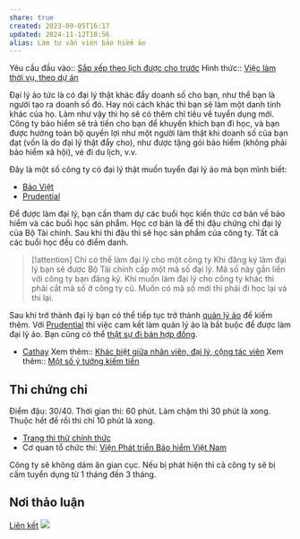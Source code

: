 ```yaml
---
share: true
created: 2023-09-05T16:17
updated: 2024-11-12T10:56
alias: Làm tư vấn viên bảo hiểm ảo
---
```

Yêu cầu đầu vào:: [Sắp xếp theo lịch được cho trước](../../../1%20Y%C3%AAu%20c%E1%BA%A7u%20%C4%91%E1%BA%A7u%20v%C3%A0o/Theo%20th%E1%BB%9Di%20gian/S%E1%BA%AFp%20x%E1%BA%BFp%20theo%20l%E1%BB%8Bch%20%C4%91%C6%B0%E1%BB%A3c%20cho%20tr%C6%B0%E1%BB%9Bc.md)
Hình thức:: [Việc làm thời vụ, theo dự án](../../../2%20H%C3%ACnh%20th%E1%BB%A9c/Vi%E1%BB%87c%20l%C3%A0m%20th%E1%BB%9Di%20v%E1%BB%A5,%20theo%20d%E1%BB%B1%20%C3%A1n.md)

Đại lý ảo tức là có đại lý thật khác đẩy doanh số cho bạn, như thể bạn là người tạo ra doanh số đó. Hay nói cách khác thì bạn sẽ làm một danh tính khác của họ. Làm như vậy thì họ sẽ có thêm chỉ tiêu về tuyển dụng mới. Công ty bảo hiểm sẽ trả tiền cho bạn để khuyến khích bạn đi học, và bạn được hưởng toàn bộ quyền lợi như một người làm thật khi doanh số của bạn đạt (vốn là do đại lý thật đẩy cho), như được tặng gói bảo hiểm (không phải bảo hiểm xã hội), vé đi du lịch, v.v.

Đây là một số công ty có đại lý thật muốn tuyển đại lý ảo mà bọn mình biết:
- [Bảo Việt](../../../../../%F0%9F%93%90%20D%E1%BB%B1%20%C3%A1n/Ch%E1%BA%A1y%20ch%E1%BB%89%20ti%C3%AAu/B%E1%BA%A3o%20hi%E1%BB%83m/T%C3%A0i%20li%E1%BB%87u/Tuy%E1%BB%83n%20d%E1%BB%A5ng/Tuy%E1%BB%83n%20%E1%BA%A3o/B%E1%BA%A3o%20Vi%E1%BB%87t.md)
- [Prudential](../../../../../%F0%9F%93%90%20D%E1%BB%B1%20%C3%A1n/Ch%E1%BA%A1y%20ch%E1%BB%89%20ti%C3%AAu/B%E1%BA%A3o%20hi%E1%BB%83m/T%C3%A0i%20li%E1%BB%87u/Tuy%E1%BB%83n%20d%E1%BB%A5ng/Tuy%E1%BB%83n%20%E1%BA%A3o/Prudential.md)


Để được làm đại lý, bạn cần tham dự các buổi học kiến thức cơ bản về bảo hiểm và các buổi học sản phẩm. Học cơ bản là để thi đậu chứng chỉ đại lý của Bộ Tài chính. Sau khi thi đậu thì sẽ học sản phẩm của công ty. Tất cả các buổi học đều có điểm danh.

> [!attention] Chỉ có thể làm đại lý cho một công ty
> Khi đăng ký làm đại lý bạn sẽ được Bộ Tài chính cấp một mã số đại lý. Mã số này gắn liền với công ty bạn đăng ký. Khi muốn làm đại lý cho công ty khác thì phải cắt mã số ở công ty cũ. Muốn có mã số mới thì phải đi học lại và thi lại.

Sau khi trở thành đại lý bạn có thể tiếp tục trở thành [quản lý ảo](../../../../../%F0%9F%93%90%20D%E1%BB%B1%20%C3%A1n/Ch%E1%BA%A1y%20ch%E1%BB%89%20ti%C3%AAu/B%E1%BA%A3o%20hi%E1%BB%83m/T%C3%A0i%20li%E1%BB%87u/Tuy%E1%BB%83n%20d%E1%BB%A5ng/index.md) để kiếm thêm. Với [Prudential](../../../../../%F0%9F%93%90%20D%E1%BB%B1%20%C3%A1n/Ch%E1%BA%A1y%20ch%E1%BB%89%20ti%C3%AAu/B%E1%BA%A3o%20hi%E1%BB%83m/T%C3%A0i%20li%E1%BB%87u/Tuy%E1%BB%83n%20d%E1%BB%A5ng/Tuy%E1%BB%83n%20%E1%BA%A3o/Prudential.md) thì việc cam kết làm quản lý ảo là bắt buộc để được làm đại lý ảo. Bạn cũng có thể [thật sự đi bán hợp đồng](../../../../../%F0%9F%93%90%20D%E1%BB%B1%20%C3%A1n/Ch%E1%BA%A1y%20ch%E1%BB%89%20ti%C3%AAu/B%E1%BA%A3o%20hi%E1%BB%83m/T%C3%A0i%20li%E1%BB%87u/Ki%E1%BA%BFm%20kh%C3%A1ch/index.md).

- [Cathay](../../../../../%F0%9F%93%90%20D%E1%BB%B1%20%C3%A1n/Ch%E1%BA%A1y%20ch%E1%BB%89%20ti%C3%AAu/B%E1%BA%A3o%20hi%E1%BB%83m/T%C3%A0i%20li%E1%BB%87u/Tuy%E1%BB%83n%20d%E1%BB%A5ng/Tuy%E1%BB%83n%20%E1%BA%A3o/Cathay.md)
Xem thêm:: [Khác biệt giữa nhân viên, đại lý, cộng tác viên](../../../../../%E2%9A%A1Hi%E1%BB%83u%20bi%E1%BA%BFt%20s%C3%A2u/M%C3%B4%20h%C3%ACnh%20nh%C3%A2n%20s%E1%BB%B1/Kh%C3%A1c%20bi%E1%BB%87t%20gi%E1%BB%AFa%20nh%C3%A2n%20vi%C3%AAn,%20%C4%91%E1%BA%A1i%20l%C3%BD,%20c%E1%BB%99ng%20t%C3%A1c%20vi%C3%AAn.md)
Xem thêm:: [Một số ý tưởng kiếm tiền](../../index.md)

## Thi chứng chỉ
Điểm đậu: 30/40. Thời gian thi: 60 phút. Làm chậm thì 30 phút là xong. Thuộc hết đề rồi thì chỉ 10 phút là xong.

- [Trang thi thử chính thức](https://olt-exam.mof.gov.vn/Portal.IU.Exam/DoTest.aspx?key=ktfmo)
- Cơ quan tổ chức thi: [Viện Phát triển Bảo hiểm Việt Nam](https://vidi-e.mof.gov.vn/index.html "Trang chủ | VIDI")

Công ty sẽ không dám ăn gian cục. Nếu bị phát hiện thì cả công ty sẽ bị cấm tuyển dụng từ 1 tháng đến 3 tháng. 

## Nơi thảo luận
[Liên kết](https://discord.com/channels/898550123007709204/1255096567090643066/1255096567090643066)
![](https://i.imgur.com/ekqUkPR.png)
